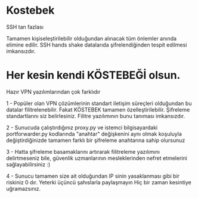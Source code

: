 # Kostebek
SSH tan fazlası

Tamamen kişiseleştirilebilir olduğundan alınacak tüm önlemler anında elimine edilir. SSH hands shake datalarıda şifrelendiğinden
tespit edilmesi imkansızdır. 
# Her kesin kendi KÖSTEBEĞİ olsun.

Hazır VPN yazılımlarından çok farklıdır

1 - Popüler olan VPN çözümlerinin standart iletişim süreçleri olduğundan bu datalar filitrelenebilir. 
    Fakat KÖSTEBEK tamamen özelleştirilebilir. Şifreleme  standartlarını siz belirlesiniz. 
    Filitre yazılımının bunu tanıması imkansızdır.
    
2 - Sunucuda çalıştırdığınız proxy.py ve istemci bilgisayardaki portforwarder.py kodlarında 
    "anahtar" değişkenini aynı olmak koşuluyla değiştirdiğinizde tamamen farklı bir şifreleme anahtarına sahip
    olursunuz
    
3 - Hatta şifreleme basamaklarını artırarak filitreleme yazılımını delirtmeseniz bile, güvenlik uzmanlarının mesleklerinden 
    nefret etmelerini sağlayabilirsiniz :)
    
4 - Sunucu tamamen size ait olduğundan IP sinin yasaklanması gibi bir riskiniz 0  dır. Yeterki üçüncü şahıslarla paylaşmayın
    Hiç bir zaman kesintiye uğramazsınız.
    
